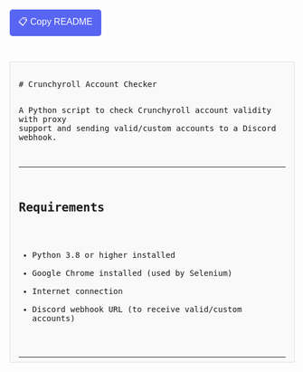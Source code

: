 <!DOCTYPE html>
<html lang="en">
<head>
<meta charset="UTF-8" />
<title>Copy README</title>
<style>
  body { font-family: monospace; white-space: pre-wrap; margin: 20px; }
  button {
    background-color: #5865F2;
    color: white;
    border: none;
    padding: 10px 15px;
    cursor: pointer;
    border-radius: 5px;
    font-size: 16px;
    margin-bottom: 15px;
  }
  button:hover {
    background-color: #4752c4;
  }
  #content {
    border: 1px solid #ddd;
    padding: 15px;
    max-height: 500px;
    overflow-y: scroll;
    background-color: #f9f9f9;
  }
</style>
</head>
<body>

<button onclick="copyText()">📋 Copy README</button>

<div id="content">
# Crunchyroll Account Checker

A Python script to check Crunchyroll account validity with proxy support and sending valid/custom accounts to a Discord webhook.

---

## Requirements

- Python 3.8 or higher installed  
- Google Chrome installed (used by Selenium)  
- Internet connection  
- Discord webhook URL (to receive valid/custom accounts)

---

## Installing dependencies

Open your terminal and run:

```bash
pip install selenium webdriver-manager requests

1. Setup
Clone or download this repository
git clone https://github.com/your-username/your-repo.git
cd your-repo

Run the script

```python checker crunchyroll.py```
